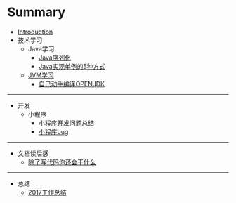 # Summary

* [Introduction](README.md)
* 技术学习
  * Java学习
    * [Java序列化](技术学习/Java学习/Java序列化.md)
    * [Java实现单例的5种方式](技术学习/Java学习/Java实现单例的5种方式.md)
  * [JVM学习](jvmxue-xi.md)
    * [自己动手编译OPENJDK](技术学习/JVM学习/自己动手编译OPENJDK.md)

---

* 开发
  * 小程序
    * [小程序开发问题总结](开发/小程序/小程序开发问题总结.md)
    * [小程序bug](开发/小程序/小程序bug.md)

---

* 文档读后感
  * [ 除了写代码你还会干什么](文章读后感/除了写代码你还会干什么.md)

---

* 总结
  * [2017工作总结](总结/2017工作总结.md)

